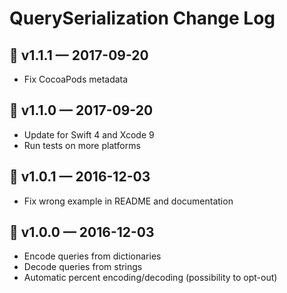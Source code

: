 # QuerySerialization Change Log

## 🔖 v1.1.1 — 2017-09-20

- Fix CocoaPods metadata

## 🔖 v1.1.0 — 2017-09-20

- Update for Swift 4 and Xcode 9
- Run tests on more platforms

## 🔖 v1.0.1 — 2016-12-03

- Fix wrong example in README and documentation

## 🔖 v1.0.0 — 2016-12-03

- Encode queries from dictionaries
- Decode queries from strings
- Automatic percent encoding/decoding (possibility to opt-out)
